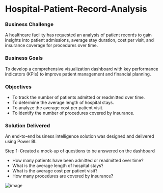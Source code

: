 # Hospital-Patient-Record-Analysis

### Business Challenge
A healthcare facility has requested an analysis of patient records to gain insights into patient admissions, average stay duration, cost per visit, and insurance coverage for procedures over time.

### Business Goals
To develop a comprehensive visualization dashboard with key performance indicators (KPIs) to improve patient management and financial planning.

### Objectives
- To track the number of patients admitted or readmitted over time.
- To determine the average length of hospital stays.
- To analyze the average cost per patient visit.
- To identify the number of procedures covered by insurance.

### Solution Delivered
An end-to-end business intelligence solution was designed and delivered using Power BI.

Step 1: Created a mock-up of questions to be answered on the dashboard
- How many patients have been admitted or readmitted over time?
- What is the average length of hospital stays?
- What is the average cost per patient visit?
- How many procedures are covered by insurance?



![image](https://github.com/user-attachments/assets/004b773f-c39d-4f9f-bce3-9eb7f5625245)


  
